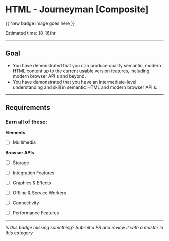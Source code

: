 # HTML - Journeyman [Composite]

{{ New badge image goes here }}
<!-- TODO: design new V2 JavaScript badge before this releases -->

Estimated time: {8-16}hr

-----


## Goal
- You have demonstrated that you can produce quality semantic, modern HTML content up to the current usable version features, including modern browser API's and beyond.
- You have demonstrated that you have an intermediate-level understanding and skill in semantic HTML and modern browser API's.


-----


## Requirements

### Earn all of these:

**Elements**

- [ ] Multimedia

**Browser APIs**

- [ ] Storage
- [ ] Integration Features
- [ ] Graphics & Effects
- [ ] Offline & Service Workers
- [ ] Connectivity
- [ ] Performance Features


-----

  *Is this badge missing something? Submit a PR and review it with a master in this category*
